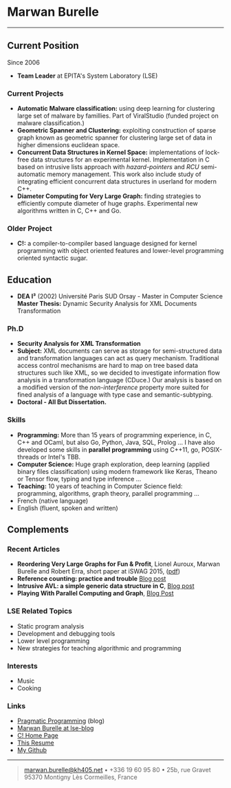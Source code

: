 Marwan Burelle
==============

----

Current Position
----------------
Since 2006

- **Team Leader** at EPITA's System Laboratory (LSE)

### Current Projects

- **Automatic Malware classification:** using deep learning for clustering large
  set of malware by famillies. Part of ViralStudio (funded project on malware
  classification.)
- **Geometric Spanner and Clustering:** exploiting construction of sparse graph
  known as geometric spanner for clustering large set of data in higher
  dimensions euclidean space.
- **Concurrent Data Structures in Kernel Space:** implementations of lock-free
  data structures for an experimental kernel. Implementation in C based on
  intrusive lists approach with *hazard-pointers* and *RCU* semi-automatic memory
  management. This work also include study of integrating efficient concurrent
  data structures in userland for modern C++.
- **Diameter Computing for Very Large Graph:** finding strategies to
  efficiently compute diameter of huge graphs. Experimental new algorithms
  written in C, C++ and Go.

### Older Project

- **C!:** a compiler-to-compiler based language designed for kernel programming
  with object oriented features and lower-level programming oriented syntactic
  sugar.

Education
---------

- **DEA I³** (2002) Université Paris SUD Orsay - Master in Computer Science
  **Master Thesis:** Dynamic Security Analysis for XML Documents Transformation

### Ph.D
- **Security Analysis for XML Transformation**
- **Subject:** XML documents can serve as storage for semi-structured data and
  transformation languages can act as query mechanism. Traditional access
  control mechanisms are hard to map on tree based data structures such like
  XML, so we decided to investigate information flow analysis in a
  transformation language (CDuce.) Our analysis is based on a modified version
  of the *non-interference* property more suited for fined analysis of a
  language with type case and semantic-subtyping.
- **Doctoral - All But Dissertation.**

### Skills
- **Programming:** More than 15 years of programming experience, in C, C++
  and OCaml, but also Go, Python, Java, SQL, Prolog … I have also developed some
  skills in **parallel programming** using C++11, go, POSIX-threads or Intel's
  TBB.
- **Computer Science:** Huge graph exploration, deep learning (applied binary
  files classification) using modern framework like Keras, Theano or Tensor flow, typing
  and type inference …
- **Teaching:** 10 years of teaching in Computer Science field: programming,
  algorithms, graph theory, parallel programming …
- French (native language)
- English (fluent, spoken and written)


Complements
-----------

### Recent Articles
- **Reordering Very Large Graphs for Fun & Profit**,
  Lionel Auroux, Marwan Burelle and Robert Erra, short paper at iSWAG 2015,
  ([pdf](http://iswag-symposium.org/2015/pdfs/shortpaper4.pdf))
- **Reference counting: practice and trouble**
  [Blog post](http://pragmatic-programming.blogspot.fr/2015/08/reference-counting-practice-and-trouble.html)
- **Intrusive AVL: a simple generic data structure in C**,
  [Blog post](http://pragmatic-programming.blogspot.fr/2015/07/intrusive-avl-simple-generic-data.html)
- **Playing With Parallel Computing and Graph**,
  [Blog Post](http://pragmatic-programming.blogspot.fr/2014/07/playing-with-parallel-computing-and.html)

### LSE Related Topics
- Static program analysis
- Development and debugging tools
- Lower level programming
- New strategies for teaching algorithmic and programming

### Interests
- Music
- Cooking

### Links
- [Pragmatic Programming](http://pragmatic-programming.blogspot.fr) (blog)
- [Marwan Burelle at lse-blog](http://blog.lse.epita.fr/authors/slashvar/index.html)
- [C! Home Page](http://www.lse.epita.fr/projects/c!.html)
- [This Resume](http://kh405.net)
- [My Github](https://github.com/slashvar/)


----

> marwan.burelle@kh405.net • +336 19 60 95 80 • 25b, rue Gravet 95370 Montigny Lès Cormeilles, France
